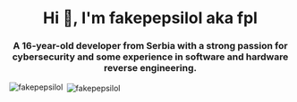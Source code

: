 <h1 align="center">Hi 👋, I'm fakepepsilol aka fpl</h1>
<h3 align="center">A 16-year-old developer from Serbia with a strong passion for cybersecurity and some experience in software and hardware reverse engineering.</h3>
<p><img align="left" src="https://github-readme-stats.vercel.app/api/top-langs?username=fakepepsilol&show_icons=true&locale=en&layout=compact" alt="fakepepsilol" /></p>
<p>&nbsp;<img align="center" src="https://github-readme-stats.vercel.app/api?username=fakepepsilol&show_icons=true&locale=en" alt="fakepepsilol" /></p>
